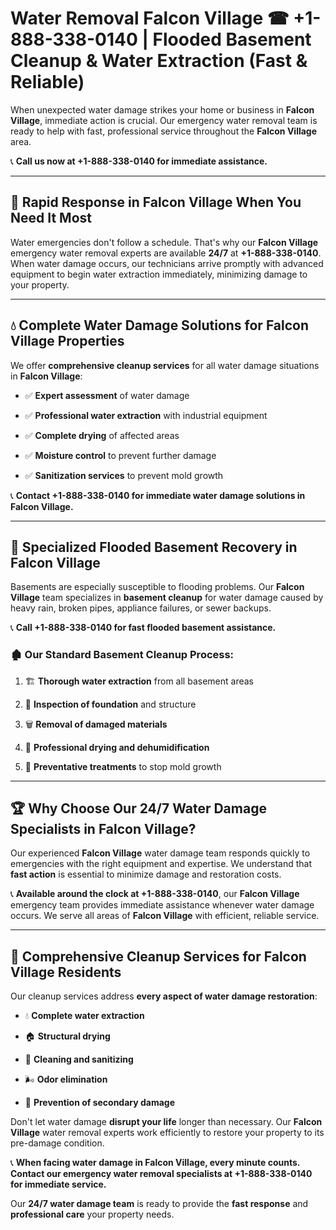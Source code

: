 # Water Removal Falcon Village ☎ +1-888-338-0140 | Flooded Basement Cleanup & Water Extraction (Fast & Reliable)

When unexpected water damage strikes your home or business in **Falcon Village**, immediate action is crucial. Our emergency water removal team is ready to help with fast, professional service throughout the **Falcon Village** area. 

📞 **Call us now at +1-888-338-0140 for immediate assistance.**
---
## 🚀 Rapid Response in Falcon Village When You Need It Most
Water emergencies don't follow a schedule. That's why our **Falcon Village** emergency water removal experts are available **24/7** at **+1-888-338-0140**. When water damage occurs, our technicians arrive promptly with advanced equipment to begin water extraction immediately, minimizing damage to your property.
---
## 💧 Complete Water Damage Solutions for Falcon Village Properties
We offer **comprehensive cleanup services** for all water damage situations in **Falcon Village**:
- ✅ **Expert assessment** of water damage  
- ✅ **Professional water extraction** with industrial equipment  
- ✅ **Complete drying** of affected areas  
- ✅ **Moisture control** to prevent further damage  
- ✅ **Sanitization services** to prevent mold growth  
📞 **Contact +1-888-338-0140 for immediate water damage solutions in Falcon Village.**
---
## 🌊 Specialized Flooded Basement Recovery in Falcon Village
Basements are especially susceptible to flooding problems. Our **Falcon Village** team specializes in **basement cleanup** for water damage caused by heavy rain, broken pipes, appliance failures, or sewer backups. 
📞 **Call +1-888-338-0140 for fast flooded basement assistance.**
### 🏚️ Our Standard Basement Cleanup Process:
1. 🏗️ **Thorough water extraction** from all basement areas  
2. 🔎 **Inspection of foundation** and structure  
3. 🗑️ **Removal of damaged materials**  
4. 💨 **Professional drying and dehumidification**  
5. 🚫 **Preventative treatments** to stop mold growth  
---
## 🏆 Why Choose Our 24/7 Water Damage Specialists in Falcon Village?
Our experienced **Falcon Village** water damage team responds quickly to emergencies with the right equipment and expertise. We understand that **fast action** is essential to minimize damage and restoration costs.
📞 **Available around the clock at +1-888-338-0140**, our **Falcon Village** emergency team provides immediate assistance whenever water damage occurs. We serve all areas of **Falcon Village** with efficient, reliable service.
---
## 🧹 Comprehensive Cleanup Services for Falcon Village Residents
Our cleanup services address **every aspect of water damage restoration**:
- 💧 **Complete water extraction**  
- 🏠 **Structural drying**  
- 🧼 **Cleaning and sanitizing**  
- 🌬️ **Odor elimination**  
- 🚫 **Prevention of secondary damage**  
Don't let water damage **disrupt your life** longer than necessary. Our **Falcon Village** water removal experts work efficiently to restore your property to its pre-damage condition.
📞 **When facing water damage in Falcon Village, every minute counts. Contact our emergency water removal specialists at +1-888-338-0140 for immediate service.**
Our **24/7 water damage team** is ready to provide the **fast response** and **professional care** your property needs.
